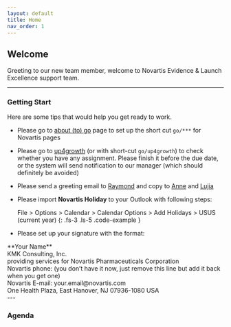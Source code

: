 ```yaml
---
layout: default
title: Home
nav_order: 1
---
```


## Welcome
Greeting to our new team member, welcome to Novartis Evidence & Launch Excellence support team.

---
### Getting Start
Here are some tips that would help you get ready to work.

- Please go to  [about (to) go](https://go/:about/#edit)  page to set up the short cut `go/***` for Novartis pages  
- Please go to  [up4growth](https://novartis.csod.com/ui/lms-learner-home/home?utm_source=Welcome_Page&utm_medium=tile&utm_campaign=Learner_Home)  (or with short-cut `go/up4growth`) to check whether you have any assignment. Please finish it before the due date, or the system will send notification to our manager (which should definitely be avoided)  
- Please send a greeting email to  [Raymond](raymond.przybysz@novartis.com)  and copy to  [Anne](yen-hua.chen@novartis.com)  and  [Lujia](lujia.zhou@novartis.com)  
- Please import **Novartis Holiday** to your Outlook with following steps:

  File > Options > Calendar > Calendar Options > Add Holidays > USUS (current year)
  {: .fs-3 .ls-5 .code-example }
  
- Please set up your signature with the format:
<div class = "code-example" markdown = "1">
  **Your Name** <br/>
  KMK Consulting, Inc.<br/>
  providing services for Novartis Pharmaceuticals Corporation<br/>
  Novartis phone: (you don’t have it now, just remove this line but add it back when you get one)<br/>
  Novartis E-mail: your.email@novartis.com<br/>
  One Health Plaza, East Hanover, NJ 07936-1080 USA
</div>
---

### Agenda
